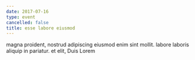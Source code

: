 ```yaml
---
date: 2017-07-16
type: event
cancelled: false
title: esse labore eiusmod
---
```

magna proident, nostrud adipiscing eiusmod enim sint mollit. labore laboris aliquip in pariatur. et elit, Duis Lorem